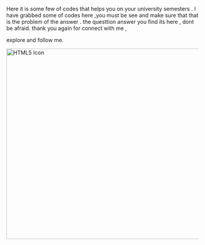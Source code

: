 Here it is some few of codes that helps you on your university semesters . I have grabbed some of codes here ,you must be see and 
make sure that that is the problem of the answer . the questtion answer you find its here , dont be afraid.
thank you again for connect with me , 

explore and follow me.



<!DOCTYPE html>
<html>
<head>

<img src="https://media.geeksforgeeks.org/wp-content/uploads/20230506112814/C-Programming-Language.png" alt="HTML5 Icon" width="800" height="500">

</body>
</html>
